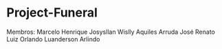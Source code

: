 # Project-Funeral

Membros: 
Marcelo Henrique
Josysllan Wislly
Aquiles Arruda
José Renato
Luiz Orlando
Luanderson Arlindo
